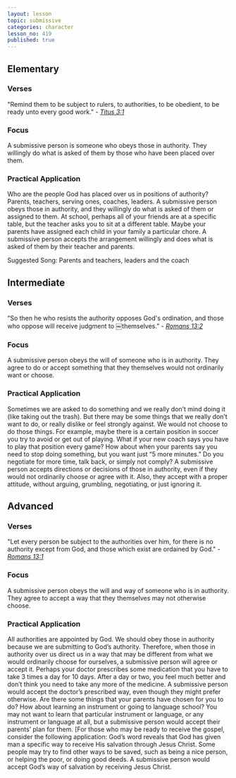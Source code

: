 ```yaml
---
layout: lesson
topic: submissive
categories: character
lesson_no: 419
published: true
---
```


## Elementary
### Verses
"Remind them to be subject to rulers, to authorities, to be obedient, to be ready unto every good work." - _[Titus 3:1](http://online.recoveryversion.org/bibleverses.asp?fvid=6780&lvid=6780)_

### Focus
A submissive person is someone who obeys those in authority. They willingly do what is asked of them by those who have been placed over them.

### Practical Application
Who are the people God has placed over us in positions of authority? Parents, teachers, serving ones, coaches, leaders. A submissive person obeys those in authority, and they willingly do what is asked of them or assigned to them. At school, perhaps all of your friends are at a specific table, but the teacher asks you to sit at a different table. Maybe your parents have assigned each child in your family a particular chore. A submissive person accepts the arrangement willingly and does what is asked of them by their teacher and parents.

Suggested Song: Parents and teachers, leaders and the coach

## Intermediate

### Verses
“So then he who resists the authority opposes God's ordination, and those who oppose will receive judgment to
￼themselves.” - _[Romans 13:2](http://online.recoveryversion.org/bibleverses.asp?fvid=5124&lvid=5124)_

### Focus
A submissive person obeys the will of someone who is in authority. They agree to do or accept something that they themselves would not ordinarily want or choose.

### Practical Application
Sometimes we are asked to do something and we really don’t mind doing it (like taking out the trash). But there may be some things that we really don’t want to do, or really dislike or feel strongly against. We would not choose to do those things. For example, maybe there is a certain position in soccer you try to avoid or get out of playing. What if your new coach says you have to play that position every game? How about when your parents say you need to stop doing something, but you want just “5 more minutes.” Do you negotiate for more time, talk back, or simply not comply? A submissive person accepts directions or decisions of those in authority, even if they would not ordinarily choose or agree with it. Also, they accept with a proper attitude, without arguing, grumbling, negotiating, or just ignoring it.

## Advanced

### Verses
"Let every person be subject to the authorities over him, for there is no authority except from God, and those
which exist are ordained by God." - _[Romans 13:1](http://online.recoveryversion.org/bibleverses.asp?fvid=5123&lvid=5123)_

### Focus
A submissive person obeys the will and way of someone who is in authority. They agree to accept a way that they themselves may not otherwise choose.

### Practical Application
All authorities are appointed by God. We should obey those in authority because we are submitting to God’s authority. Therefore, when those in authority over us direct us in a way that may be different from what we would ordinarily choose for ourselves, a submissive person will agree or accept it. Perhaps your doctor prescribes some medication that you have to take 3 times a day for 10 days. After a day or two, you feel much better and don’t think you need to take any more of the medicine. A submissive person would accept the doctor’s prescribed way, even though they might prefer otherwise. Are there some things that your parents have chosen for you to do? How about learning an instrument or going to language school? You may not want to learn that particular instrument or language, or any instrument or language at all, but a submissive person would accept their parents’ plan for them. [For those who may be ready to receive the gospel, consider the following application: God’s word reveals that God has given man a specific way to receive His salvation through Jesus Christ. Some people may try to find other ways to be saved, such as being a nice person, or helping the poor, or doing good deeds. A submissive person would accept God’s way of salvation by receiving Jesus Christ.